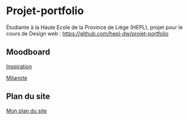 # Projet-portfolio
Étudiante à la Haute Ecole de la Province de Liège (HEPL), projet pour le cours de Design web : https://github.com/hepl-dw/projet-portfolio

## Moodboard

[Inspiration](https://github.com/Yarici-Ayse/projet-portfolio/blob/main/Moodboard.md)

[Milanote](https://app.milanote.com/1Lcab21Fx6Ax9I/portfolio)


## Plan du site 

[Mon plan du site](https://github.com/Yarici-Ayse/projet-portfolio/blob/main/Plan%20du%20site.md)
